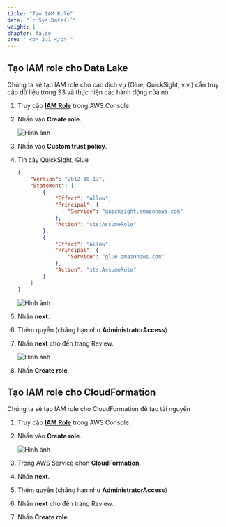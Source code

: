 ```yaml
---
title: "Tạo IAM Role"
date: "`r Sys.Date()`"
weight: 1
chapter: false
pre: " <b> 2.1 </b> "
---
```


## Tạo IAM role cho Data Lake

Chúng ta sẽ tạo IAM role cho các dịch vụ (Glue, QuickSight, v.v.) cần truy cập dữ liệu trong S3 và thực hiện các hành
động của nó.

1. Truy cập **[IAM Role](https://us-east-1.console.aws.amazon.com/iamv2/home?region=us-east-1#/roles)** trong AWS
   Console.
2. Nhấn vào **Create role**.

   ![Hình ảnh](/repo_pmt_ws-fcj-004/images/2/1/21-001.png?featherlight=false&width=90pc)

3. Nhấn vào **Custom trust policy**.
4. Tin cậy QuickSight, Glue

   ```json
   {
       "Version": "2012-10-17",
       "Statement": [
           {
               "Effect": "Allow",
               "Principal": {
                   "Service": "quicksight.amazonaws.com"
               },
               "Action": "sts:AssumeRole"
           },
           {
               "Effect": "Allow",
               "Principal": {
                   "Service": "glue.amazonaws.com"
               },
               "Action": "sts:AssumeRole"
           }
       ]
   }
   ```

   ![Hình ảnh](/repo_pmt_ws-fcj-004/images/2/1/21-002.png?featherlight=false&width=90pc) 
5. Nhấn **next**.
6. Thêm quyền (chẳng hạn như **AdministratorAccess**) 
7. Nhấn **next** cho đến trang Review. 

   ![Hình ảnh](/repo_pmt_ws-fcj-004/images/2/1/21-003.png?featherlight=false&width=90pc)
8. Nhấn **Create role**. 
## Tạo IAM role cho CloudFormation 
Chúng ta sẽ tạo IAM role cho CloudFormation để tạo tài nguyên 
1. Truy cập **[IAM Role](https://us-east-1.console.aws.amazon.com/iamv2/home?region=us-east-1#/roles)** trong AWS Console. 
2. Nhấn vào **Create role**. 

   ![Hình ảnh](/repo_pmt_ws-fcj-004/images/2/1/21-004.png?featherlight=false&width=90pc) 
3. Trong AWS Service chọn **CloudFormation**. 
4. Nhấn **next**. 
5. Thêm quyền (chẳng hạn như **AdministratorAccess**) 
6. Nhấn **next** cho đến trang Review. 
7. Nhấn **Create role**.